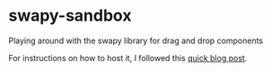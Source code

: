 # swapy-sandbox
Playing around with the swapy library for drag and drop components

For instructions on how to host it, I followed this [quick blog post](https://medium.com/@aishwaryaparab1/deploying-vite-deploying-vite-app-to-github-pages-166fff40ffd3).